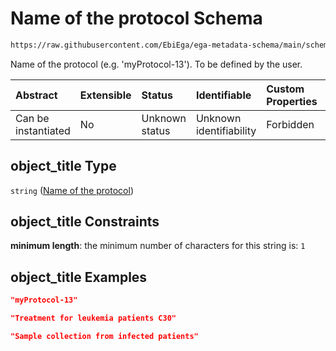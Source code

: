 # Name of the protocol Schema

```txt
https://raw.githubusercontent.com/EbiEga/ega-metadata-schema/main/schemas/EGA.protocol.json#/properties/object_title
```

Name of the protocol (e.g. 'myProtocol-13'). To be defined by the user.

| Abstract            | Extensible | Status         | Identifiable            | Custom Properties | Additional Properties | Access Restrictions | Defined In                                                                       |
| :------------------ | :--------- | :------------- | :---------------------- | :---------------- | :-------------------- | :------------------ | :------------------------------------------------------------------------------- |
| Can be instantiated | No         | Unknown status | Unknown identifiability | Forbidden         | Allowed               | none                | [EGA.protocol.json\*](../../../schemas/EGA.protocol.json "open original schema") |

## object\_title Type

`string` ([Name of the protocol](ega-17-properties-name-of-the-protocol.md))

## object\_title Constraints

**minimum length**: the minimum number of characters for this string is: `1`

## object\_title Examples

```json
"myProtocol-13"
```

```json
"Treatment for leukemia patients C30"
```

```json
"Sample collection from infected patients"
```
